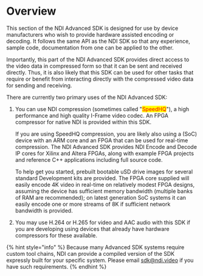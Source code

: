 # Overview

This section of the NDI Advanced SDK is designed for use by device manufacturers who wish to provide hardware assisted encoding or decoding. It follows the same API as the NDI SDK so that any experience, sample code, documentation from one can be applied to the other.

Importantly, this part of the NDI Advanced SDK provides direct access to the video data in compressed form so that it can be sent and received directly. Thus, it is also likely that this SDK can be used for other tasks that require or benefit from interacting directly with the compressed video data for sending and receiving.

There are currently two primary uses of the NDI Advanced SDK:

1.  You can use NDI compression (sometimes called "<mark style="color:red;">SpeedHQ</mark>"), a high performance and high quality I-Frame video codec. An FPGA compressor for native NDI is provided within this SDK.

    If you are using SpeedHQ compression, you are likely also using a (SoC) device with an ARM core and an FPGA that can be used for real-time compression. The NDI Advanced SDK provides NDI Encode and Decode IP cores for Xilinx and Altera FPGAs, along with example FPGA projects and reference C++ applications including full source code.

    To help get you started, prebuilt bootable uSD drive images for several standard Development kits are provided. The FPGA core supplied will easily encode 4K video in real-time on relatively modest FPGA designs, assuming the device has sufficient memory bandwidth (multiple banks of RAM are recommended); on latest generation SoC systems it can easily encode one or more streams of 8K if sufficient network bandwidth is provided.
2. You may use H.264 or H.265 for video and AAC audio with this SDK if you are developing using devices that already have hardware compressors for these available.

{% hint style="info" %}
Because many Advanced SDK systems require custom tool chains, NDI can provide a compiled version of the SDK expressly built for your specific system. Please email [sdk@ndi.video](mailto:sdk@ndi.video) if you have such requirements.
{% endhint %}
